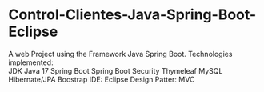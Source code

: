 # Control-Clientes-Java-Spring-Boot-Eclipse
A web Project using the Framework Java Spring Boot. Technologies implemented:  
JDK Java 17
Spring Boot
Spring Boot Security
Thymeleaf
MySQL
Hibernate/JPA
Boostrap
IDE: Eclipse
Design Patter: MVC
